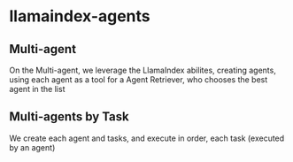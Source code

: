 # llamaindex-agents

## Multi-agent
On the Multi-agent, we leverage the LlamaIndex abilites, creating agents, using each agent as a tool for a Agent Retriever, who chooses the best agent in the list

## Multi-agents by Task
We create each agent and tasks, and execute in order, each task (executed by an agent)